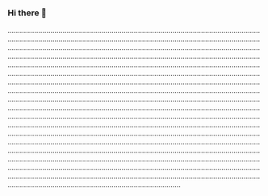### Hi there 👋

.............................................................................................................................................................................................................................................................................................................................................................................................................................................................................................................................................................................................................................................................................................................................................................................................................................................................................................................................................................................................................................................................................................................................................................................................................................................................................................................................................................................................................................................................................................................................................................................................................................................................................................................................................................................................................................................................................................................................................................................................................................................................................................................................................................................................................................................................................................................................................................................................................